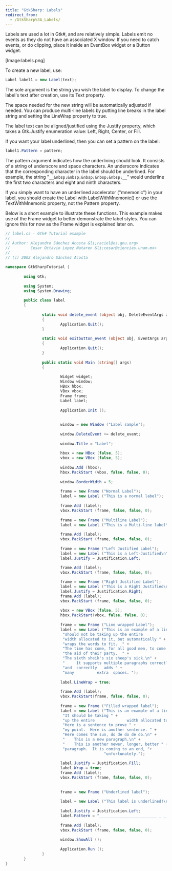 ```yaml
---
title: "GtkSharp: Labels"
redirect_from:
  - /GtkSharp%3A_Labels/
---
```


Labels are used a lot in Gtk#, and are relatively simple. Labels emit no events as they do not have an associated X window. If you need to catch events, or do clipping, place it inside an EventBox widget or a Button widget.

[Image:labels.png]

To create a new label, use:

``` csharp
Label label1 = new Label(text);
```

The sole argument is the string you wish the label to display. To change the label's text after creation, use its Text property.

The space needed for the new string will be automatically adjusted if needed. You can produce multi-line labels by putting line breaks in the label string and setting the LineWrap property to true.

The label text can be aligned/justified using the Justify property, which takes a Gtk.Justify enumeration value: Left, Right, Center, or Fill.

If you want your label underlined, then you can set a pattern on the label:

``` csharp
label1.Pattern = pattern;
```

The pattern argument indicates how the underlining should look. It consists of a string of underscore and space characters. An underscore indicates that the corresponding character in the label should be underlined. For example, the string "`__&nbsp;&nbsp;&nbsp;&nbsp;&nbsp;__`" would underline the first two characters and eight and ninth characters.

If you simply want to have an underlined accelerator ("mnemonic") in your label, you should create the Label with LabelWithMnemonic() or use the TextWithMnemonic property, not the Pattern property.

Below is a short example to illustrate these functions. This example makes use of the Frame widget to better demonstrate the label styles. You can ignore this for now as the Frame widget is explained later on.

``` csharp
// label.cs - Gtk# Tutorial example
//
// Author: Alejandro Sánchez Acosta &li;raciel@es.gnu.org>
//         Cesar Octavio Lopez Nataren &li;cesar@ciencias.unam.mx>
//
// (c) 2002 Alejandro Sánchez Acosta
 
namespace GtkSharpTutorial {
 
        using Gtk;
 
        using System;
        using System.Drawing;
 
        public class label
        {
 
                static void delete_event (object obj, DeleteEventArgs args)
                {
                        Application.Quit();
                }
 
                static void exitbutton_event (object obj, EventArgs args)
                {
                        Application.Quit();
                }
 
                public static void Main (string[] args)
                {
 
                        Widget widget;
                        Window window;
                        HBox hbox;
                        VBox vbox;
                        Frame frame;
                        Label label;
 
                        Application.Init ();
 
 
                        window = new Window ("Label sample");
 
                        window.DeleteEvent += delete_event;
 
                        window.Title = "Label";
 
                        hbox = new HBox (false, 5);
                        vbox = new VBox (false, 5);
 
                        window.Add (hbox);
                        hbox.PackStart (vbox, false, false, 0);
 
                        window.BorderWidth = 5;
 
                        frame = new Frame ("Normal Label");
                        label = new Label ("This is a normal label");
 
                        frame.Add (label);
                        vbox.PackStart (frame, false, false, 0);
 
                        frame = new Frame ("Multiline Label");
                        label = new Label ("This is a Multi-line label\nSecond Line\nThird Line");
 
                        frame.Add (label);
                        vbox.PackStart (frame, false, false, 0);
 
                        frame = new Frame ("Left Justified Label");
                        label = new Label ("This is a Left-Justified\n" + "Multi-line label.\n" + "Third      line");
                        label.Justify = Justification.Left;
 
                        frame.Add (label);
                        vbox.PackStart (frame, false, false, 0);

                        frame = new Frame ("Right Justified Label");
                        label = new Label ("This is a Right Justified\nMulti-line label.\n" + "Fourth Line, (j/k)");
                        label.Justify = Justification.Right;
                        frame.Add (label);
                        vbox.PackStart (frame, false, false, 0);
 
                        vbox = new VBox (false, 5);
                        hbox.PackStart(vbox, false, false, 0);
 
                        frame = new Frame ("Line wrapped Label");
                        label = new Label ("This is an example of a line-wrapped label.  It " +
                         "should not be taking up the entire             " /* big space to test spacing */ +
                         "width allocated to it, but automatically " +
                         "wraps the words to fit.  " +
                         "The time has come, for all good men, to come to " +
                         "the aid of their party.  " +
                         "The sixth sheik's six sheep's sick.\n" +
                         "     It supports multiple paragraphs correctly, " +
                         "and  correctly   adds " +
                         "many          extra  spaces. ");
 
                        label.LineWrap = true;
 
                        frame.Add (label);
                        vbox.PackStart(frame, false, false, 0);
 
                        frame = new Frame ("Filled wrapped label");
                        label = new Label ("This is an example of a line-wrapped, filled label.  " +
                         "It should be taking " +
                         "up the entire              width allocated to it.  " +
                         "Here is a sentence to prove " +
                         "my point.  Here is another sentence. " +
                         "Here comes the sun, do de do de do.\n" +
                         "    This is a new paragraph.\n" +
                         "    This is another newer, longer, better " +
                         "paragraph.  It is coming to an end, "+
                                           "unfortunately.");
 
                        label.Justify = Justification.Fill;
                        label.Wrap = true;
                        frame.Add (label);
                        vbox.PackStart (frame, false, false, 0);
 
 
                        frame = new Frame ("Underlined label");
 
                        label = new Label ("This label is underlined!\n" + "This one is underlined in quite a funky fastion");
 
                        label.Justify = Justification.Left;
                        label.Pattern = "_________________________ _ _________ _ ______     __ _______ ___";
 
                        frame.Add (label);
                        vbox.PackStart (frame, false, false, 0);
 
                        window.ShowAll ();
 
                        Application.Run ();
                }
        }
}
```

